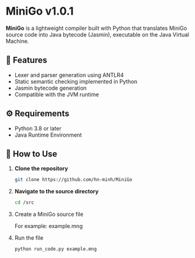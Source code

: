 # MiniGo v1.0.1

**MiniGo** is a lightweight compiler built with Python that translates MiniGo source code into Java bytecode (Jasmin), executable on the Java Virtual Machine.

## 🧩 Features

- Lexer and parser generation using ANTLR4
- Static semantic checking implemented in Python
- Jasmin bytecode generation
- Compatible with the JVM runtime

## ⚙️ Requirements

- Python 3.8 or later
- Java Runtime Environment

## 🚀 How to Use

1. **Clone the repository**
   ```bash
   git clone https://github.com/hn-minh/MiniGo
2. **Navigate to the source directory**
   ```bash
   cd /src
3. Create a MiniGo source file

   For example: example.mng

5. Run the file
   ```bash
   python run_code.py example.mng

